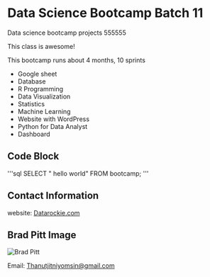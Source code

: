 # Data Science Bootcamp Batch 11

Data science bootcamp projects 555555

This class is awesome!

This bootcamp runs about 4 months, 10 sprints

- Google sheet
- Database
- R Programming
- Data Visualization
- Statistics
- Machine Learning
- Website with WordPress
- Python for Data Analyst
- Dashboard

## Code Block
'''sql
SELECT " hello world" FROM bootcamp;
'''

## Contact Information
website: [Datarockie.com](https://data-science-bootcamp1.teachable.com/courses/enrolled/2684443)

## Brad Pitt Image
![Brad Pitt](https://image.makewebeasy.net/makeweb/0/wLFHGvpEg/Content/018_Chicken02.jpg?v=202405291424)

Email: Thanutjitniyomsin@gmail.com
